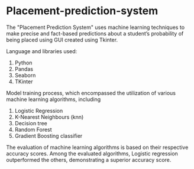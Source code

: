 # Placement-prediction-system
The "Placement Prediction System" uses machine learning techniques to make precise and fact-based predictions about a student’s probability of being placed using GUI created using Tkinter.

Language and libraries used:
1. Python
2. Pandas
3. Seaborn
4. TKinter

Model training process, which encompassed the utilization of 
various machine learning algorithms, including 
1. Logistic Regression 
2. K-Nearest Neighbours (knn)
3. Decision tree
4. Random Forest 
5. Gradient Boosting classifier

The evaluation of machine learning algorithms is based on their respective 
accuracy scores. Among the evaluated algorithms, Logistic regression 
outperformed the others, demonstrating a superior accuracy score.

